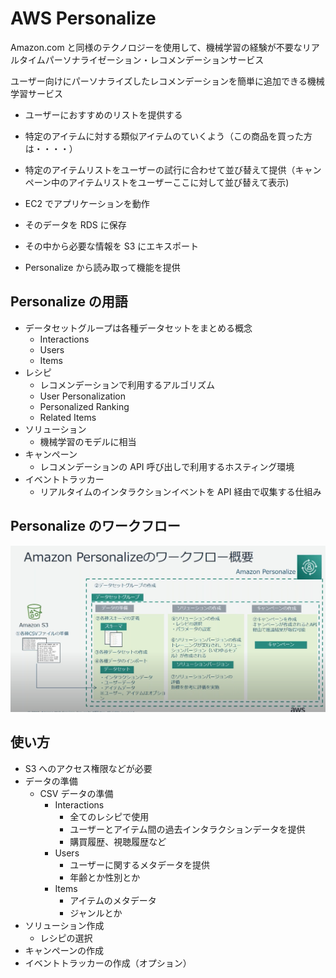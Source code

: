 # AWS Personalize

Amazon.com と同様のテクノロジーを使用して、機械学習の経験が不要なリアルタイムパーソナライゼーション・レコメンデーションサービス

ユーザー向けにパーソナライズしたレコメンデーションを簡単に追加できる機械学習サービス

- ユーザーにおすすめのリストを提供する
- 特定のアイテムに対する類似アイテムのていくよう（この商品を買った方は・・・・）
- 特定のアイテムリストをユーザーの試行に合わせて並び替えて提供（キャンペーン中のアイテムリストをユーザーここに対して並び替えて表示)

- EC2 でアプリケーションを動作
- そのデータを RDS に保存
- その中から必要な情報を S3 にエキスポート
- Personalize から読み取って機能を提供

## Personalize の用語

- データセットグループは各種データセットをまとめる概念
  - Interactions
  - Users
  - Items
- レシピ
  - レコメンデーションで利用するアルゴリズム
  - User Personalization
  - Personalized Ranking
  - Related Items
- ソリューション
  - 機械学習のモデルに相当
- キャンペーン
  - レコメンデーションの API 呼び出しで利用するホスティング環境
- イベントトラッカー
  - リアルタイムのインタラクションイベントを API 経由で収集する仕組み

## Personalize のワークフロー

![ワークフロー](../images/personalize_flow.png)

## 使い方

- S3 へのアクセス権限などが必要
- データの準備
  - CSV データの準備
    - Interactions
      - 全てのレシピで使用
      - ユーザーとアイテム間の過去インタラクションデータを提供
      - 購買履歴、視聴履歴など
    - Users
      - ユーザーに関するメタデータを提供
      - 年齢とか性別とか
    - Items
      - アイテムのメタデータ
      - ジャンルとか
- ソリューション作成
  - レシピの選択
- キャンペーンの作成
- イベントトラッカーの作成（オプション）
